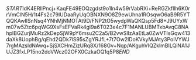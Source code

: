 $START$IdK4ERllPncj+KaqFE49EOQzgdst9o1ln4w59rVabRXi+ReRGZkfllh6K0rrVmClN5H/1t4Fs2c79IUDaaRyUqOBNXN9O8Z9ewUhna1ROsqwO6aB9R5YTQQKAwIlSnNsq4YNhMjNMOTAt9D/FNP2tO5wydpWaQKQsp5Fd8+J9UYxWm07w5Ztc6pqWG9XsFsEFVaRk4gl9a6T023e4c7F1MANLUBMTxbAvqC8NAhplBGZurjMuRz2kDepSjW9pY6msu2C2a5/B2vwSlIzAaEtLa0ZwVTIsGqw413daXk8UophBg/qEhd2QDk7lS95sZgYRJfL+7t7Ow2lDoKVkyMJAty3PoIVYWJ7rgMAzsldNAwq+SjSXCHmZizURq8X/168Gv+Nqp/AKguhVIQZklmBILQiNA1JUJZ3fxLP15no2doVWcz02OFX0CzkaOQ1q5P8$END$